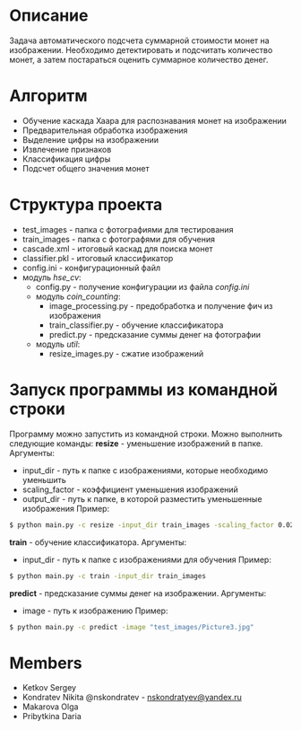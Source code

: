 # Описание
Задача автоматического подсчета суммарной стоимости монет на изображении. Необходимо детектировать и подсчитать количество монет, а затем постараться оценить суммарное количество денег.

# Алгоритм
* Обучение каскада Хаара для распознавания монет на изображении
* Предварительная обработка изображения
* Выделение цифры на изображении
* Извлечение признаков
* Классификация цифры
* Подсчет общего значения монет

# Структура проекта
* test_images - папка с фотографиями для тестирования 
* train_images - папка с фотографями для обучения
* cascade.xml - итоговый каскад для поиска монет
* classifier.pkl - итоговый классификатор
* config.ini - конфигурационный файл
* модуль *hse_cv*:
  * config.py - получение конфигурации из файла *config.ini*
  * модуль *coin_counting*:
    * image_processing.py - предобработка и получение фич из изображения
    * train_classifier.py - обучение классификатора
    * predict.py - предсказание суммы денег на фотографии
  * модуль *util*:
    * resize_images.py - сжатие изображений

# Запуск программы из командной строки
Программу можно запустить из командной строки. Можно выполнить следующие команды:
**resize** - уменьшение изображений в папке. Аргументы:
* input_dir - путь к папке с изображениями, которые необходимо уменьшить
* scaling_factor - коэффициент уменьшения изображений
* output_dir - путь к папке, в которой разместить уменьшенные изображения
Пример:
```bash
$ python main.py -c resize -input_dir train_images -scaling_factor 0.026 -output_dir small_images
```

**train** - обучение классификатора. Аргументы:
* input_dir - путь к папке с изображениями для обучения
Пример:
```bash
$ python main.py -c train -input_dir train_images
```

**predict** - предсказание суммы денег на изображении. Аргументы:
* image - путь к изображению
Пример:
```bash
$ python main.py -c predict -image "test_images/Picture3.jpg"
```

# Members
* Ketkov Sergey
* Kondratev Nikita @nskondratev - nskondratyev@yandex.ru
* Makarova Olga
* Pribytkina Daria
